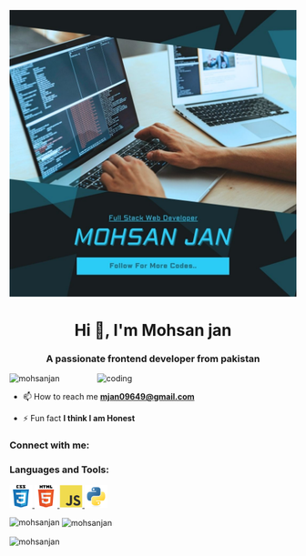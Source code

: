 ![logo](https://github.com/Mohsanjan/Mohsanjan.m/blob/main/Add%20a%20heading.jpg)
<h1 align="center">Hi 👋, I'm Mohsan jan</h1>
<h3 align="center">A passionate frontend developer from pakistan</h3>
<image align="right" alt="coding" width="350" src="https://mir-s3-cdn-cf.behance.net/project_modules/fs/bbefa799786133.5efa9bf3d1b49.gif">

<p align="left"> <img src="https://komarev.com/ghpvc/?username=mohsanjan&label=Profile%20views&color=0e75b6&style=flat" alt="mohsanjan" /> </p>

- 📫 How to reach me **mjan09649@gmail.com**

- ⚡ Fun fact **I think I am Honest**

<h3 align="left">Connect with me:</h3>
<p align="left">
</p>

<h3 align="left">Languages and Tools:</h3>
<p align="left"> <a href="https://www.w3schools.com/css/" target="_blank" rel="noreferrer"> <img src="https://raw.githubusercontent.com/devicons/devicon/master/icons/css3/css3-original-wordmark.svg" alt="css3" width="40" height="40"/> </a> <a href="https://www.w3.org/html/" target="_blank" rel="noreferrer"> <img src="https://raw.githubusercontent.com/devicons/devicon/master/icons/html5/html5-original-wordmark.svg" alt="html5" width="40" height="40"/> </a> <a href="https://developer.mozilla.org/en-US/docs/Web/JavaScript" target="_blank" rel="noreferrer"> <img src="https://raw.githubusercontent.com/devicons/devicon/master/icons/javascript/javascript-original.svg" alt="javascript" width="40" height="40"/> </a> <a href="https://www.python.org" target="_blank" rel="noreferrer"> <img src="https://raw.githubusercontent.com/devicons/devicon/master/icons/python/python-original.svg" alt="python" width="40" height="40"/> </a> </p>

<p><img align="left" src="https://github-readme-stats.vercel.app/api/top-langs?username=mohsanjan&show_icons=true&locale=en&layout=compact" alt="mohsanjan" /></p>

<p>&nbsp;<img align="center" src="https://github-readme-stats.vercel.app/api?username=mohsanjan&show_icons=true&locale=en" alt="mohsanjan" /></p>

<p><img align="center" src="https://github-readme-streak-stats.herokuapp.com/?user=mohsanjan&" alt="mohsanjan" /></p>
